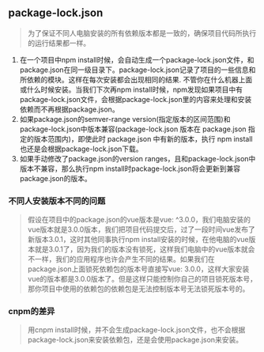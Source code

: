 ## package-lock.json
> 为了保证不同人电脑安装的所有依赖版本都是一致的，确保项目代码所执行的运行结果都一样。

1. 在一个项目中npm install时候，会自动生成一个package-lock.json文件，和package.json在同一级目录下。package-lock.json记录了项目的一些信息和所依赖的模块。这样在每次安装都会出现相同的结果. 不管你在什么机器上面或什么时候安装。当我们下次再npm install时候，npm发现如果项目中有package-lock.json文件，会根据package-lock.json里的内容来处理和安装依赖而不再根据package.json。
2. 如果package.json的semver-range version(指定版本的区间范围)和package-lock.json中版本兼容(package-lock.json 版本在 package.json 指定的版本范围内)，即使此时 package.json 中有新的版本，执行 npm install也还是会根据package-lock.json下载。
3. 如果手动修改了package.json的version ranges，且和package-lock.json中版本不兼容，那么执行npm install时package-lock.json将会更新到兼容package.json的版本。
### 不同人安装版本不同的问题
> 假设在项目中的package.json的vue版本是vue: ^3.0.0，我们电脑安装的vue版本就是3.0.0版本，我们把项目代码提交后，过了一段时间vue发布了新版本3.0.1，这时其他同事执行npm install安装的时候，在他电脑的vue版本就是3.0.1了，因为我们的版本没有锁死，这样我们电脑中的vue版本就会不一样，我们的应用程序也许会产生不同的结果。如果我们在package.json上面锁死依赖包的版本号直接写vue: 3.0.0，这样大家安装vue的版本都是3.0.0版本了。但是这样只能控制你自己的项目锁死版本号，那你项目中使用的依赖包的依赖包是无法控制版本号无法锁死版本号的。

### cnpm的差异
> 用cnpm install时候，并不会生成package-lock.json文件，也不会根据package-lock.json来安装依赖包，还是会使用package.json来安装。
